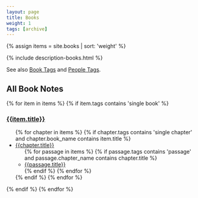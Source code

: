 ```yaml
---
layout: page
title: Books
weight: 1
tags: [archive]
---
```

{% assign items = site.books | sort: 'weight' %}

{% include description-books.html %}

See also <a href="/tags-book/" title="Book Tags">Book Tags</a> and <a href="/tags-people/" title="People Tags">People Tags</a>.

## All Book Notes

{% for item in items %}
{% if item.tags contains 'single book' %}
<h3 class="list-title"><a href="{{item.url}}">{{item.title}}</a></h3>
<ul class="no-bullets">
{% for chapter in items %}
{% if chapter.tags contains 'single chapter' and chapter.book_name contains item.title %}
<li><a href="{{chapter.url}}">{{chapter.title}}</a>
<ul>
{% for passage in items %}
{% if passage.tags contains 'passage' and passage.chapter_name contains chapter.title %}
<li><a href="{{passage.url}}">{{passage.title}}</a></li>
{% endif %}
{% endfor %}
</ul>
</li>
{% endif %}
{% endfor %}
</ul>
{% endif %}
{% endfor %}

